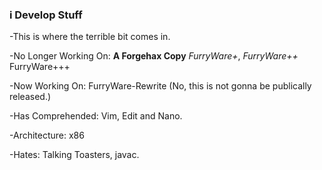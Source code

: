 ### i Develop Stuff

<!--


-->
-This is where the terrible bit comes in.

-No Longer Working On: **A Forgehax Copy** *FurryWare+*, *FurryWare++* FurryWare+++

-Now Working On: FurryWare-Rewrite (No, this is not gonna be publically released.)

-Has Comprehended: Vim, Edit and Nano.

-Architecture: x86

-Hates: Talking Toasters, javac.

